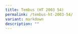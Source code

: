 ```yaml
---
title: Tembus (HT 2003 54)
permalink: /tembus-ht-2003-54/
variant: markdown
description: ""
---
```

